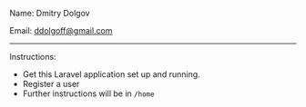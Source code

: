 Name: Dmitry Dolgov

Email: ddolgoff@gmail.com


---
Instructions:
   - Get this Laravel application set up and running.
   - Register a user
   - Further instructions will be in `/home`
